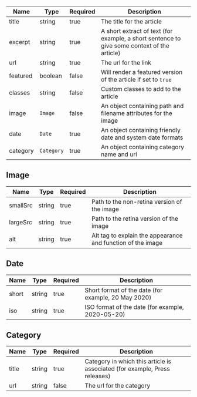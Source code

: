 | Name     | Type       | Required | Description                                                                                 |
| -------- | ---------- | -------- | ------------------------------------------------------------------------------------------- |
| title    | string     | true     | The title for the article                                                                   |
| excerpt  | string     | true     | A short extract of text (for example, a short sentence to give some context of the article) |
| url      | string     | true     | The url for the link                                                                        |
| featured | boolean    | false    | Will render a featured version of the article if set to `true`                              |
| classes  | string     | false    | Custom classes to add to the article                                                        |
| image    | `Image`    | false    | An object containing path and filename attributes for the image                             |
| date     | `Date`     | true     | An object containing friendly date and system date formats                                  |
| category | `Category` | true     | An object containing category name and url                                                  |

## Image

| Name     | Type   | Required | Description                                                 |
| -------- | ------ | -------- | ----------------------------------------------------------- |
| smallSrc | string | true     | Path to the non-retina version of the image                 |
| largeSrc | string | true     | Path to the retina version of the image                     |
| alt      | string | true     | Alt tag to explain the appearance and function of the image |

## Date

| Name  | Type   | Required | Description                                         |
| ----- | ------ | -------- | --------------------------------------------------- |
| short | string | true     | Short format of the date (for example, 20 May 2020) |
| iso   | string | true     | ISO format of the date (for example, 2020-05-20)    |

## Category

| Name  | Type   | Required | Description                                                                |
| ----- | ------ | -------- | -------------------------------------------------------------------------- |
| title | string | true     | Category in which this article is associated (for example, Press releases) |
| url   | string | false    | The url for the category                                                   |
